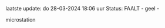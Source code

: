 laatste update: 
do 28-03-2024 18:06   uur 
Status: FAALT - geel - 
<div class="service Y">microstation</div>